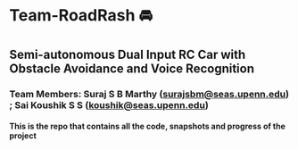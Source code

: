 # Team-RoadRash 🚘
## Semi-autonomous Dual Input RC Car with Obstacle Avoidance and Voice Recognition 
### Team Members: Suraj S B Marthy (surajsbm@seas.upenn.edu) ; Sai Koushik S S (koushik@seas.upenn.edu)
#### This is the repo that contains all the code, snapshots and progress of the project
